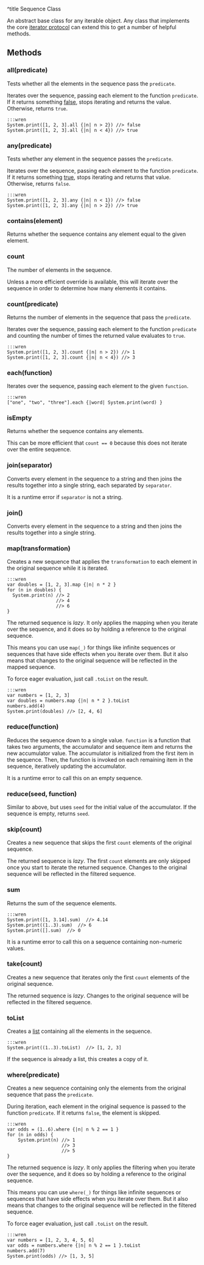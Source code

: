 ^title Sequence Class

An abstract base class for any iterable object. Any class that implements the
core [iterator protocol][] can extend this to get a number of helpful methods.

[iterator protocol]: ../../control-flow.html#the-iterator-protocol

## Methods

### **all**(predicate)

Tests whether all the elements in the sequence pass the `predicate`.

Iterates over the sequence, passing each element to the function `predicate`.
If it returns something [false](../control-flow.html#truth), stops iterating
and returns the value. Otherwise, returns `true`.

    :::wren
    System.print([1, 2, 3].all {|n| n > 2}) //> false
    System.print([1, 2, 3].all {|n| n < 4}) //> true

### **any**(predicate)

Tests whether any element in the sequence passes the `predicate`.

Iterates over the sequence, passing each element to the function `predicate`.
If it returns something [true][], stops iterating and
returns that value. Otherwise, returns `false`.

[true]: ../../control-flow.html#truth

    :::wren
    System.print([1, 2, 3].any {|n| n < 1}) //> false
    System.print([1, 2, 3].any {|n| n > 2}) //> true

### **contains**(element)

Returns whether the sequence contains any element equal to the given element.

### **count**

The number of elements in the sequence.

Unless a more efficient override is available, this will iterate over the
sequence in order to determine how many elements it contains.

### **count**(predicate)

Returns the number of elements in the sequence that pass the `predicate`.

Iterates over the sequence, passing each element to the function `predicate`
and counting the number of times the returned value evaluates to `true`.

    :::wren
    System.print([1, 2, 3].count {|n| n > 2}) //> 1
    System.print([1, 2, 3].count {|n| n < 4}) //> 3

### **each**(function)

Iterates over the sequence, passing each element to the given `function`.

    :::wren
    ["one", "two", "three"].each {|word| System.print(word) }

### **isEmpty**

Returns whether the sequence contains any elements.

This can be more efficient that `count == 0` because this does not iterate over
the entire sequence.

### **join**(separator)

Converts every element in the sequence to a string and then joins the results
together into a single string, each separated by `separator`.

It is a runtime error if `separator` is not a string.

### **join**()

Converts every element in the sequence to a string and then joins the results
together into a single string.

### **map**(transformation)

Creates a new sequence that applies the `transformation` to each element in the
original sequence while it is iterated.

    :::wren
    var doubles = [1, 2, 3].map {|n| n * 2 }
    for (n in doubles) {
      System.print(n) //> 2
                      //> 4
                      //> 6
    }

The returned sequence is *lazy*. It only applies the mapping when you iterate
over the sequence, and it does so by holding a reference to the original
sequence.

This means you can use `map(_)` for things like infinite sequences or sequences
that have side effects when you iterate over them. But it also means that
changes to the original sequence will be reflected in the mapped sequence.

To force eager evaluation, just call `.toList` on the result.

    :::wren
    var numbers = [1, 2, 3]
    var doubles = numbers.map {|n| n * 2 }.toList
    numbers.add(4)
    System.print(doubles) //> [2, 4, 6]

### **reduce**(function)

Reduces the sequence down to a single value. `function` is a function that
takes two arguments, the accumulator and sequence item and returns the new
accumulator value. The accumulator is initialized from the first item in the
sequence. Then, the function is invoked on each remaining item in the sequence,
iteratively updating the accumulator.

It is a runtime error to call this on an empty sequence.

### **reduce**(seed, function)

Similar to above, but uses `seed` for the initial value of the accumulator. If
the sequence is empty, returns `seed`.

### **skip**(count)

Creates a new sequence that skips the first `count` elements of the original
sequence.

The returned sequence is *lazy*. The first `count` elements are only skipped
once you start to iterate the returned sequence. Changes to the original
sequence will be reflected in the filtered sequence.

### **sum**

Returns the sum of the sequence elements.

    :::wren
    System.print([1, 3.14].sum)  //> 4.14
    System.print((1..3).sum)  //> 6
    System.print([].sum)  //> 0

It is a runtime error to call this on a sequence containing non-numeric values.

### **take**(count)

Creates a new sequence that iterates only the first `count` elements of the
original sequence.

The returned sequence is *lazy*. Changes to the original sequence will be
reflected in the filtered sequence.

### **toList**

Creates a [list][] containing all the elements in the sequence.

[list]: list.html

    :::wren
    System.print((1..3).toList)  //> [1, 2, 3]

If the sequence is already a list, this creates a copy of it.

### **where**(predicate)

Creates a new sequence containing only the elements from the original sequence
that pass the `predicate`.

During iteration, each element in the original sequence is passed to the
function `predicate`. If it returns `false`, the element is skipped.

    :::wren
    var odds = (1..6).where {|n| n % 2 == 1 }
    for (n in odds) {
        System.print(n) //> 1
                        //> 3
                        //> 5
    }

The returned sequence is *lazy*. It only applies the filtering when you iterate
over the sequence, and it does so by holding a reference to the original
sequence.

This means you can use `where(_)` for things like infinite sequences or
sequences that have side effects when you iterate over them. But it also means
that changes to the original sequence will be reflected in the filtered
sequence.

To force eager evaluation, just call `.toList` on the result.

    :::wren
    var numbers = [1, 2, 3, 4, 5, 6]
    var odds = numbers.where {|n| n % 2 == 1 }.toList
    numbers.add(7)
    System.print(odds) //> [1, 3, 5]
